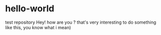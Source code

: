# hello-world
test repository
Hey! how are you ?
that's very interesting to do something like this, you know what i mean)
